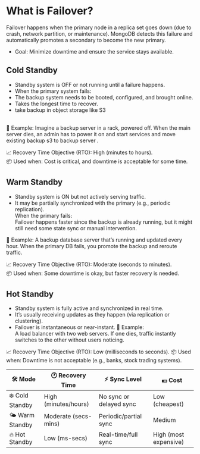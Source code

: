 # What is Failover?
Failover happens when the primary node in a replica set goes down (due to crash, network partition, or maintenance). MongoDB detects this failure and automatically promotes a secondary to become the new primary.

* Goal: Minimize downtime and ensure the service stays available.



## Cold  Standby
* Standby system is OFF or not running until a failure happens.
* When the primary system fails:
* The backup system needs to be booted, configured, and brought online.
* Takes the longest time to recover.
* take backup in object storage like S3
<br>
📌 Example:
Imagine a backup server in a rack, powered off. When the main server dies, an admin has to power it on and start services and move existing backup s3 to backup server .<br>

📈 Recovery Time Objective (RTO): High (minutes to hours).<br>
📦 Used when: Cost is critical, and downtime is acceptable for some time.<br>
## Warm Standby
* Standby system is ON but not actively serving traffic.
* It may be partially synchronized with the primary (e.g., periodic replication).<br>
When the primary fails: <br>
Failover happens faster since the backup is already running, but it might still need some state sync or manual intervention. <br>

📌 Example:
A backup database server that’s running and updated every hour. When the primary DB fails, you promote the backup and reroute traffic. <br>

📈 Recovery Time Objective (RTO): Moderate (seconds to minutes). <br>
📦 Used when: Some downtime is okay, but faster recovery is needed.
## Hot Standby
* Standby system is fully active and synchronized in real time.
* It’s usually receiving updates as they happen (via replication or clustering).
* Failover is instantaneous or near-instant.
📌 Example: <br>
A load balancer with two web servers. If one dies, traffic instantly switches to the other without users noticing.

📈 Recovery Time Objective (RTO): Low (milliseconds to seconds).
📦 Used when: Downtime is not acceptable (e.g., banks, stock trading systems).

| 🛠 **Mode**     | 🕐 **Recovery Time**  | ⚡ **Sync Level**        | 💵 **Cost**            |
| -------------- | -------------------- | ----------------------- | --------------------- |
| ❄️ Cold Standby | High (minutes/hours) | No sync or delayed sync | Low (cheapest)        |
| 🌤 Warm Standby | Moderate (secs-mins) | Periodic/partial sync   | Medium                |
| 🔥 Hot Standby  | Low (ms-secs)        | Real-time/full sync     | High (most expensive) |
